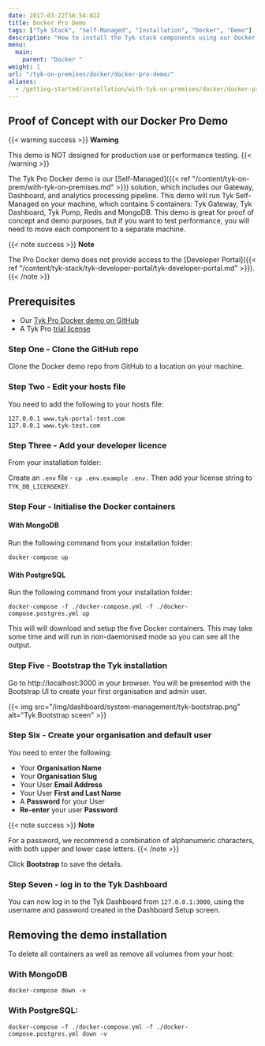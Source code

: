 ```yaml
---
date: 2017-03-22T16:54:02Z
title: Docker Pro Demo
tags: ["Tyk Stack", "Self-Managed", "Installation", "Docker", "Demo"]
description: "How to install the Tyk stack components using our Docker Pro-Demo proof of concept"
menu:
  main:
    parent: "Docker "
weight: 1
url: "/tyk-on-premises/docker/docker-pro-demo/"
aliases:
  - /getting-started/installation/with-tyk-on-premises/docker/docker-pro-demo/docker-pro-demo/
---
```


## Proof of Concept with our Docker Pro Demo

{{< warning success >}}
**Warning**  

This demo is NOT designed for production use or performance testing.
{{< /warning >}}


The Tyk Pro Docker demo is our [Self-Managed]({{< ref "/content/tyk-on-prem/with-tyk-on-premises.md" >}}) solution, which includes our Gateway, Dashboard, and analytics processing pipeline. This demo will run Tyk Self-Managed on your machine, which contains 5 containers: Tyk Gateway, Tyk Dashboard, Tyk Pump, Redis and MongoDB. This demo is great for proof of concept and demo purposes, but if you want to test performance, you will need to move each component to a separate machine.

{{< note success >}}
**Note**  

The Pro Docker demo does not provide access to the [Developer Portal]({{< ref "/content/tyk-stack/tyk-developer-portal/tyk-developer-portal.md" >}}).
{{< /note >}}

## Prerequisites

* Our [Tyk Pro Docker demo on GitHub](https://github.com/TykTechnologies/tyk-pro-docker-demo)
* A Tyk Pro [trial license](https://pages.tyk.io/get-started-with-tyk)

### Step One - Clone the GitHub repo

Clone the Docker demo repo from GitHub to a location on your machine.

### Step Two - Edit your hosts file

You need to add the following to your hosts file:

```{copy.Wrapper}
127.0.0.1 www.tyk-portal-test.com
127.0.0.1 www.tyk-test.com
```

### Step Three - Add your developer licence

From your installation folder:

Create an `.env` file - `cp .env.example .env.` Then add your license string to `TYK_DB_LICENSEKEY`.

### Step Four - Initialise the Docker containers

#### With MongoDB

Run the following command from your installation folder:

```{copy.Wrapper}
docker-compose up
```

#### With PostgreSQL

Run the following command from your installation folder:

```{copy.Wrapper}
docker-compose -f ./docker-compose.yml -f ./docker-compose.postgres.yml up
```

This will will download and setup the five Docker containers. This may take some time and will run in non-daemonised mode so you can see all the output.

### Step Five - Bootstrap the Tyk installation

Go to http://localhost:3000 in your browser. You will be presented with the Bootstrap UI to create your first organisation and admin user.

{{< img src="/img/dashboard/system-management/tyk-bootstrap.png" alt="Tyk Bootstrap sceen" >}}


### Step Six - Create your organisation and default user

You need to enter the following:

* Your **Organisation Name**
* Your **Organisation Slug**
* Your User **Email Address**
* Your User **First and Last Name**
* A **Password** for your User
* **Re-enter** your user **Password**

{{< note success >}}
**Note**  

For a password, we recommend a combination of alphanumeric characters, with both upper and lower case
letters.
{{< /note >}}


Click **Bootstrap** to save the details.

### Step Seven - log in to the Tyk Dashboard

You can now log in to the Tyk Dashboard from `127.0.0.1:3000`, using the username and password created in the Dashboard
Setup screen.

## Removing the demo installation

To delete all containers as well as remove all volumes from your host:

### With MongoDB

```
docker-compose down -v
```
### With PostgreSQL:

```
docker-compose -f ./docker-compose.yml -f ./docker-compose.postgres.yml down -v
```

